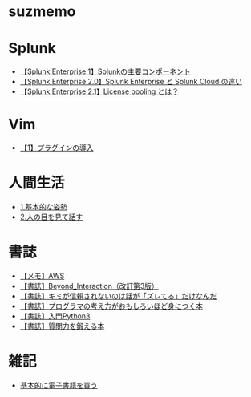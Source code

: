 
suzmemo
=======

# Splunk
  
 - [【Splunk Enterprise 1】Splunkの主要コンポーネント](https://dddsuz2.github.io/suzmemo/splunk-enterprise-1splunk%E3%81%AE%E4%B8%BB%E8%A6%81%E3%82%B3%E3%83%B3%E3%83%9D%E3%83%BC%E3%83%8D%E3%83%B3%E3%83%88/)  
 - [【Splunk Enterprise 2.0】Splunk Enterprise と Splunk Cloud の違い](https://dddsuz2.github.io/suzmemo/splunk-enterprise-2.0splunk-enterprise-%E3%81%A8-splunk-cloud-%E3%81%AE%E9%81%95%E3%81%84/)  
 - [【Splunk Enterprise 2.1】License pooling とは？](https://dddsuz2.github.io/suzmemo/splunk-enterprise-2.1license-pooling-%E3%81%A8%E3%81%AF/)  

# Vim
  
 - [【1】プラグインの導入](https://dddsuz2.github.io/suzmemo/1%E3%83%97%E3%83%A9%E3%82%B0%E3%82%A4%E3%83%B3%E3%81%AE%E5%B0%8E%E5%85%A5/)  

# 人間生活
  
 - [1.基本的な姿勢](https://dddsuz2.github.io/suzmemo/1.%E5%9F%BA%E6%9C%AC%E7%9A%84%E3%81%AA%E5%A7%BF%E5%8B%A2/)  
 - [2.人の目を見て話す](https://dddsuz2.github.io/suzmemo/2.%E4%BA%BA%E3%81%AE%E7%9B%AE%E3%82%92%E8%A6%8B%E3%81%A6%E8%A9%B1%E3%81%99/)  

# 書誌
  
 - [【メモ】AWS](https://dddsuz2.github.io/suzmemo/%E3%83%A1%E3%83%A2aws/)  
 - [【書誌】Beyond_Interaction（改訂第3版）](https://dddsuz2.github.io/suzmemo/%E6%9B%B8%E8%AA%8Cbeyond_interaction%E6%94%B9%E8%A8%82%E7%AC%AC3%E7%89%88/)  
 - [【書誌】キミが信頼されないのは話が「ズレてる」だけなんだ](https://dddsuz2.github.io/suzmemo/%E6%9B%B8%E8%AA%8C%E3%82%AD%E3%83%9F%E3%81%8C%E4%BF%A1%E9%A0%BC%E3%81%95%E3%82%8C%E3%81%AA%E3%81%84%E3%81%AE%E3%81%AF%E8%A9%B1%E3%81%8C%E3%82%BA%E3%83%AC%E3%81%A6%E3%82%8B%E3%81%A0%E3%81%91%E3%81%AA%E3%82%93%E3%81%A0/)  
 - [【書誌】プログラマの考え方がおもしろいほど身につく本](https://dddsuz2.github.io/suzmemo/%E6%9B%B8%E8%AA%8C%E3%83%97%E3%83%AD%E3%82%B0%E3%83%A9%E3%83%9E%E3%81%AE%E8%80%83%E3%81%88%E6%96%B9%E3%81%8C%E3%81%8A%E3%82%82%E3%81%97%E3%82%8D%E3%81%84%E3%81%BB%E3%81%A9%E8%BA%AB%E3%81%AB%E3%81%A4%E3%81%8F%E6%9C%AC/)  
 - [【書誌】入門Python3](https://dddsuz2.github.io/suzmemo/%E6%9B%B8%E8%AA%8C%E5%85%A5%E9%96%80python3/)  
 - [【書誌】質問力を鍛える本](https://dddsuz2.github.io/suzmemo/%E6%9B%B8%E8%AA%8C%E8%B3%AA%E5%95%8F%E5%8A%9B%E3%82%92%E9%8D%9B%E3%81%88%E3%82%8B%E6%9C%AC/)  

# 雑記
  
 - [基本的に電子書籍を買う](https://dddsuz2.github.io/suzmemo/%E5%9F%BA%E6%9C%AC%E7%9A%84%E3%81%AB%E9%9B%BB%E5%AD%90%E6%9B%B8%E7%B1%8D%E3%82%92%E8%B2%B7%E3%81%86/)  
